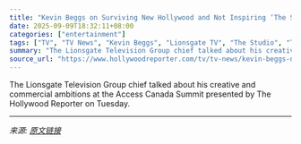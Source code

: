 ```yaml
---
title: "Kevin Beggs on Surviving New Hollywood and Not Inspiring ‘The Studio’ Storylines: “We Don’t Want to Be in Season 2”"
date: 2025-09-09T18:32:11+08:00
categories: ["entertainment"]
tags: ["TV", "TV News", "Kevin Beggs", "Lionsgate TV", "The Studio", "Toronto Film Fest"]
summary: "The Lionsgate Television Group chief talked about his creative and commercial ambitions at the Access Canada Summit presented by The Hollywood Reporter on Tuesday."
source_url: "https://www.hollywoodreporter.com/tv/tv-news/kevin-beggs-new-hollywood-not-inspiring-the-studio-1236366236/"
---
```


The Lionsgate Television Group chief talked about his creative and commercial ambitions at the Access Canada Summit presented by The Hollywood Reporter on Tuesday.

---

*来源: [原文链接](https://www.hollywoodreporter.com/tv/tv-news/kevin-beggs-new-hollywood-not-inspiring-the-studio-1236366236/)*
